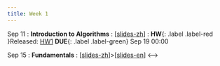 ```yaml
---
title: Week 1
---
```


Sep 11
: **Introduction to Algorithms**
  :  \[[slides-zh](basics.sjtu.edu.cn/~yangqizhe/pdf/algo2023w/slides/0-overview-zh.pdf)\]
:  **HW**{: .label .label-red }Released: [HW1](basics.sjtu.edu.cn/~yangqizhe/pdf/algo2023w/homework/Algo-hw1.pdf)  **DUE**{: .label .label-green} Sep 19  00:00

Sep 15
: **Fundamentals**
  :  \[[slides-zh](basics.sjtu.edu.cn/~yangqizhe/pdf/algo2023w/slides/1-introduction-zh.pdf)\]<!-->>\[[slides-en](../pdf/slides/0-overview-en.pdf)\]
<-->

  

